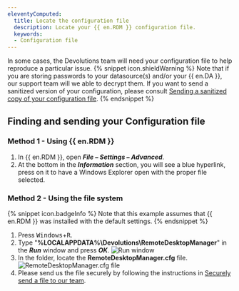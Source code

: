 ```yaml
---
eleventyComputed:
  title: Locate the configuration file
  description: Locate your {{ en.RDM }} configuration file.
  keywords:
  - Configuration file
---
```

In some cases, the Devolutions team will need your configuration file to help reproduce a particular issue.
{% snippet icon.shieldWarning %}
Note that if you are storing passwords to your datasource(s) and/or your {{ en.DA }}, our support team will we able to decrypt them. If you want to send a sanitized version of your configuration, please consult [Sending a sanitized copy of your configuration file](/kb/remote-desktop-manager/how-to-articles/send-sanitized-configuration-file/).
{% endsnippet %}

## Finding and sending your Configuration file
### Method 1 - Using {{ en.RDM }}
1. In {{ en.RDM }}, open ***File – Settings – Advanced***.
1. At the bottom in the ***Information*** section, you will see a blue hyperlink, press on it to have a Windows Explorer open with the proper file selected.
### Method 2 - Using the file system
{% snippet icon.badgeInfo %}
Note that this example assumes that {{ en.RDM }} was installed with the default settings.
{% endsnippet %}

1. Press <kbd>Windows</kbd>+<kbd>R</kbd>.
1. Type "**%LOCALAPPDATA%\Devolutions\RemoteDesktopManager**" in the ***Run*** window and press ***OK***.
![Run window](https://cdnweb.devolutions.net/docs/docs_en_kb_KB2028.png)
1. In the folder, locate the **RemoteDesktopManager.cfg** file.
![RemoteDesktopManager.cfg file](https://cdnweb.devolutions.net/docs/docs_en_kb_KB2029.png)
1. Please send us the file securely by following the instructions in [Securely send a file to our team](/kb/devolutions-customer-success/securely-send-file/).
